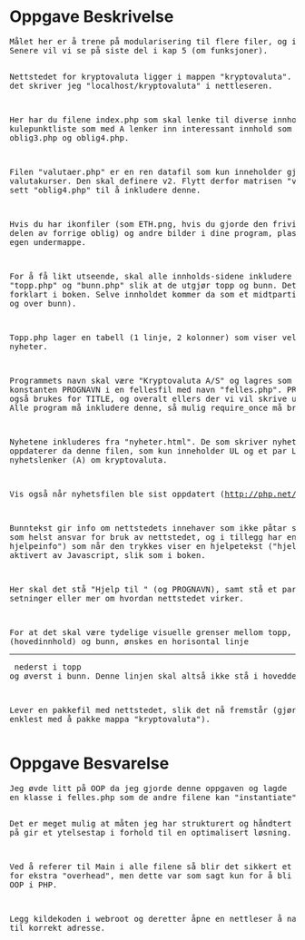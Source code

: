 <h1>Oppgave Beskrivelse</h1>
<pre>
Målet her er å trene på modularisering til flere filer, og inklusjon (kap. 5, første del).
Senere vil vi se på siste del i kap 5 (om funksjoner).

Nettstedet for kryptovaluta ligger i mappen "kryptovaluta".
For å nå det skriver jeg "localhost/kryptovaluta" i nettleseren.

Her har du filene index.php som skal lenke til diverse innhold via en kulepunktliste
som med A lenker inn interessant innhold som oblig2.php, oblig3.php og oblig4.php.

Filen "valutaer.php" er en ren datafil som kun inneholder gjeldende valutakurser.
Den skal definere v2. Flytt derfor matrisen "v2" hit og sett "oblig4.php" til å inkludere denne.

Hvis du har ikonfiler (som ETH.png, hvis du gjorde den frivillige delen av forrige oblig)
og andre bilder i dine program, plasser de i egen undermappe.

For å få likt utseende, skal alle innholds-sidene inkludere "topp.php" og "bunn.php"
slik at de utgjør topp og bunn.  Dette er forklart i boken.  Selve innholdet kommer
da som et midtparti (under topp og over bunn).

Topp.php lager en tabell (1 linje, 2 kolonner) som viser velkomst og nyheter.

Programmets navn skal være "Kryptovaluta A/S" og lagres som konstanten PROGNAVN
i en fellesfil med navn "felles.php".  PROGNAVN skal også brukes for TITLE,
og overalt ellers der vi vil skrive ut navnet.  Alle program må inkludere denne,
så mulig require_once må brukes.

Nyhetene inkluderes fra "nyheter.html". De som skriver nyheter oppdaterer da denne filen,
som kun inneholder UL og et par LI med nyhetslenker (A) om kryptovaluta.

Vis også når nyhetsfilen ble sist oppdatert (http://php.net/manual/en/function.filemtime.php)

Bunntekst gir info om nettstedets innehaver som ikke påtar seg noe som helst ansvar
for bruk av nettstedet, og i tillegg har en knapp ("Vis hjelpeinfo") som når den
trykkes viser en hjelpetekst ("hjelp.php"), aktivert av Javascript, slik som i boken.

Her skal det stå "Hjelp til " (og PROGNAVN), samt stå et par setninger
eller mer om hvordan nettstedet virker.

For at det skal være tydelige visuelle grenser mellom topp, midtparti (hovedinnhold) og bunn,
ønskes en horisontal linje <HR> nederst i topp og øverst i bunn.
Denne linjen skal altså ikke stå i hoveddelen.

Lever en pakkefil med nettstedet, slik det nå fremstår
(gjøres vel enklest med å pakke mappa "kryptovaluta").
</pre>


<h1>Oppgave Besvarelse</h1>
<pre>
Jeg øvde litt på OOP da jeg gjorde denne oppgaven og lagde
en klasse i felles.php som de andre filene kan "instantiate".

Det er meget mulig at måten jeg har strukturert og håndtert inklusjon
på gir et ytelsestap i forhold til en optimalisert løsning.

Ved å referer til Main i alle filene så blir det sikkert et
potensial for ekstra "overhead", men dette var som sagt kun
for å bli kjent med OOP i PHP.

Legg kildekoden i webroot og deretter
åpne en nettleser å naviger deg til korrekt adresse.
</pre>
